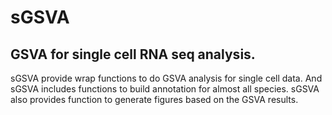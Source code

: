 # sGSVA
## GSVA for single cell RNA seq analysis.   
sGSVA provide wrap functions to do GSVA analysis for single cell data. And sGSVA includes functions to build annotation for almost all species. sGSVA also provides function to generate figures based on the GSVA results.
